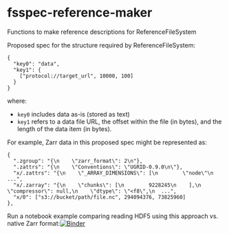 # fsspec-reference-maker
Functions to make reference descriptions for ReferenceFileSystem


Proposed spec for the structure required by ReferenceFileSystem:

```
{
  "key0": "data",
  "key1": {
    ["protocol://target_url", 10000, 100]
  }
}
```
where:
* `key0` includes data as-is (stored as text)
* `key1` refers to a data file URL, the offset within the file (in bytes), and the length of the data item (in bytes).

For example, Zarr data in this proposed spec might be represented as:

```
{
  ".zgroup": "{\n    \"zarr_format\": 2\n"},
  ".zattrs": "{\n    \"Conventions\": \"UGRID-0.9.0\n\"},
  "x/.zattrs": "{\n    \"_ARRAY_DIMENSIONS\": [\n        \"node\"\n ...",
  "x/.zarray": "{\n    \"chunks\": [\n        9228245\n    ],\n    \"compressor\": null,\n    \"dtype\": \"<f8\",\n  ...",
  "x/0": ["s3://bucket/path/file.nc", 294094376, 73825960]
},
```


Run a notebook example comparing reading HDF5 using this approach vs. native Zarr format:[![Binder](https://aws-uswest2-binder.pangeo.io/badge_logo.svg)](https://aws-uswest2-binder.pangeo.io/v2/gh/rsignell-usgs/fsspec-reference-maker/example?filepath=examples%2Fike_intake.ipynb)
